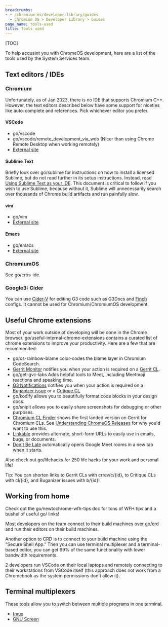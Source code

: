```yaml
---
breadcrumbs:
- - /chromium-os/developer-library/guides
  - Chromium OS > Developer Library > Guides
page_name: tools-used
title: Tools used
---
```


[TOC]

To help acquaint you with ChromeOS development, here are a list of the tools
used by the System Services team.

## Text editors / IDEs

### Chromium

Unfortunately, as of Jan 2023, there is no IDE that supports Chromium C++.
However, the text editors described below have some support for niceties like
auto-complete and references. Pick whichever editor you prefer.

#### VSCode

- go/vscode
- go/vscode/remote_development_via_web (Nicer than using Chrome Remote Desktop
when working remotely)
- [External site](https://code.visualstudio.com/)

#### Sublime Text

Briefly look over go/sublime for instructions on how to install a licensed
Sublime, but do not read further in its setup instructions. Instead, read
[Using Sublime Text as your IDE](https://chromium.googlesource.com/chromium/src/+/refs/heads/main/docs/sublime_ide.md).
This document is critical to follow if you wish to use Sublime, because without
it, Sublime will unnecessarily search over thousands of Chrome build artifacts
and run painfully slow.

#### vim

- go/vim
- [External site](https://www.vim.org)

#### Emacs

- go/emacs
- [External site](https://www.gnu.org/software/emacs)

### ChromiumOS

See go/cros-ide.

### Google3: Cider

You can use [Cider-V](https://cider-v.corp.google.com) for editing G3 code such
as G3Docs and [Finch](http://go/finch) configs. It cannot be used for
Chromium/ChromiumOS development.

## Useful Chrome extensions

Most of your work outside of developing will be done in the Chrome browser.
go/useful-internal-chrome-extensions contains a curated list of chrome
extensions to improve your productivity. Here are a few that are recommended:

-   go/cs-rainbow-blame color-codes the blame layer in Chromium CodeSearch.
-   [Gerrit Monitor](https://chrome.google.com/webstore/detail/gerrit-monitor/leakcdjcdifiihdgalplgkghidmfafoh)
    notifies you when your action is required on a
    [Gerrit CL](https://chromium-review.googlesource.com/).
-   go/get-gvc-labs Adds helpful tools to Meet, including Meetmoji reactions and
    speaking time.
-   [G3 Notifications](https://chrome.google.com/webstore/detail/g3-notifications/mdkmkbpoljeogkhbjlehikpbpdmfaopg)
    notifies you when your action is required on a [Buganizer issue](http://b/)
    or a [Critique CL](http://cl/).
-   go/kodify allows you to beautifully format code blocks in your design docs.
-   go/snipit allows you to easily share screenshots for debugging or other
    purposes.
-   [Chromium CL Finder](https://chromewebstore.google.com/detail/egncfhncpaakcfegigpnijpdlffhljcc?pli=1)
    shows the first landed version on Gerrit for Chromium CLs. See
    [Understanding ChromeOS Releases](/chrome/chromeos/system_services_team/dev_instructions/g3doc/understanding_releases.md)
    for why you'd want to use this.
-   [Linkable](https://chromewebstore.google.com/detail/gfgjcjnidbkemmgcgpjfnplblfdkgcfk)
    provides alternate, short-form URLs to easily use in emails, bugs, or
    documents.
-   [Don't Be Late](https://chromewebstore.google.com/detail/dpnkhajhejhnmadcjpnbnnmjnjnkbhol?pli=1)
    automatically opens Google Meet rooms in a new tab when it starts.

Also check out go/lifehacks for 250 life hacks for your work and personal life!

Tip: You can shorten links to Gerrit CLs with crrev/c/{id}, to Critique CLs with
cl/{id}, and Buganizer issues with b/{id}!

## Working from home

Check out the go/newtochrome-wfh-tips doc for tons of WFH tips and a bushel of
useful go/ links!

Most developers on the team connect to their build machines over go/crd and run
their editors on their build machines.

Another option to CRD is to connect to your build machine using the "Secure
Shell App." Then you can use terminal multiplexer and a terminal-based editor,
you can get 99% of the same functionality with lower bandwidth requirements.

2 developers run VSCode on their local laptops and remotely connecting to their
workstations from VSCode itself (this approach does not work from a Chromebook
as the system permissions don't allow it).

## Terminal multiplexers

These tools allow you to switch between multiple programs in one terminal.

-   [tmux](https://github.com/tmux/tmux/wiki/Getting-Started)
-   [GNU Screen](https://www.gnu.org/software/screen/manual/screen.html)